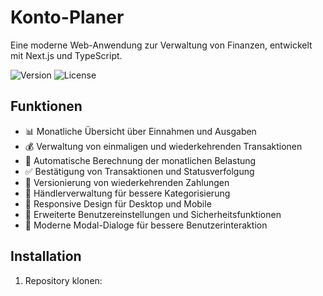 # Konto-Planer

Eine moderne Web-Anwendung zur Verwaltung von Finanzen, entwickelt mit Next.js und TypeScript.

![Version](https://img.shields.io/badge/version-1.4.0-purple.svg)
![License](https://img.shields.io/badge/license-GPL--3.0-green)

## Funktionen

- 📊 Monatliche Übersicht über Einnahmen und Ausgaben
- 💰 Verwaltung von einmaligen und wiederkehrenden Transaktionen
- 📅 Automatische Berechnung der monatlichen Belastung
- ✅ Bestätigung von Transaktionen und Statusverfolgung
- 🔄 Versionierung von wiederkehrenden Zahlungen
- 🏪 Händlerverwaltung für bessere Kategorisierung
- 📱 Responsive Design für Desktop und Mobile
- 🔐 Erweiterte Benutzereinstellungen und Sicherheitsfunktionen
- 🎯 Moderne Modal-Dialoge für bessere Benutzerinteraktion

## Installation

1. Repository klonen:
```